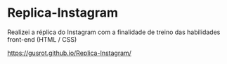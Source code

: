 # Replica-Instagram
Realizei a réplica do Instagram com a finalidade de treino das habilidades front-end (HTML / CSS) 

https://gusrot.github.io/Replica-Instagram/
